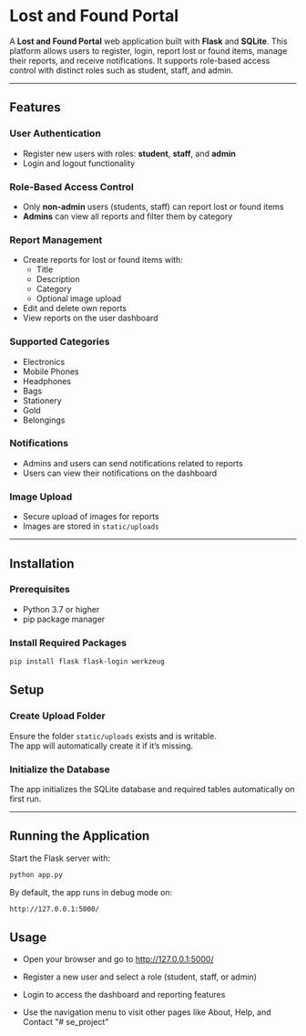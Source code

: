 # Lost and Found Portal

A **Lost and Found Portal** web application built with **Flask** and **SQLite**. This platform allows users to register, login, report lost or found items, manage their reports, and receive notifications. It supports role-based access control with distinct roles such as student, staff, and admin.

---

## Features

### User Authentication
- Register new users with roles: **student**, **staff**, and **admin**  
- Login and logout functionality  

### Role-Based Access Control
- Only **non-admin** users (students, staff) can report lost or found items  
- **Admins** can view all reports and filter them by category  

### Report Management
- Create reports for lost or found items with:
  - Title  
  - Description  
  - Category  
  - Optional image upload  
- Edit and delete own reports  
- View reports on the user dashboard  

### Supported Categories
- Electronics  
- Mobile Phones  
- Headphones  
- Bags  
- Stationery  
- Gold  
- Belongings  

### Notifications
- Admins and users can send notifications related to reports  
- Users can view their notifications on the dashboard  

### Image Upload
- Secure upload of images for reports  
- Images are stored in `static/uploads`  

---

## Installation

### Prerequisites
- Python 3.7 or higher  
- pip package manager  

### Install Required Packages

```bash
pip install flask flask-login werkzeug
```
## Setup

### Create Upload Folder
Ensure the folder `static/uploads` exists and is writable.  
The app will automatically create it if it’s missing.

### Initialize the Database
The app initializes the SQLite database and required tables automatically on first run.

---

## Running the Application

Start the Flask server with:

```bash
python app.py
```

By default, the app runs in debug mode on:

```bash
http://127.0.0.1:5000/
```

## Usage
- Open your browser and go to http://127.0.0.1:5000/

- Register a new user and select a role (student, staff, or admin)

- Login to access the dashboard and reporting features

- Use the navigation menu to visit other pages like About, Help, and Contact
"# se_project" 
